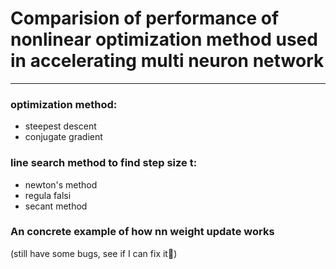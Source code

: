 # Comparision of performance of nonlinear optimization method used in accelerating multi neuron network

-----

### optimization method:
- steepest descent
- conjugate gradient
### line search method to find step size t:
- newton's method
- regula falsi
- secant method

### An concrete example of how nn weight update works

(still have some bugs, see if I can fix it🥲)

